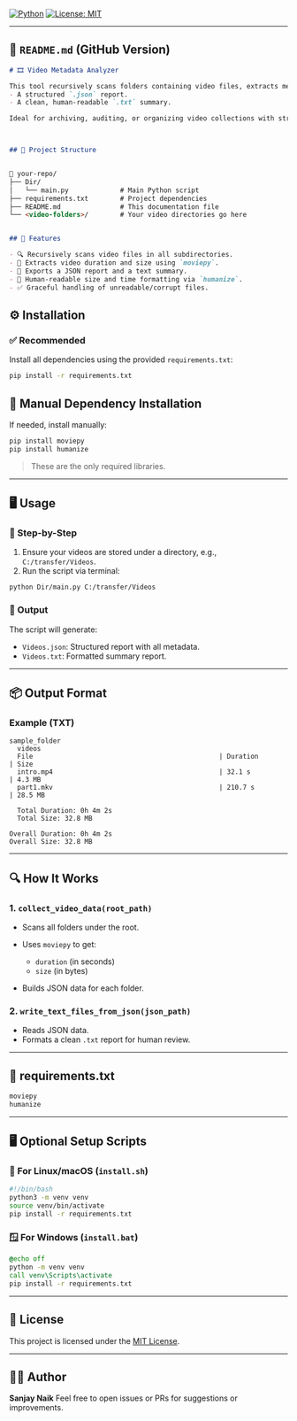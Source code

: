 [![Python](https://img.shields.io/badge/Python-3.7%2B-blue.svg)](https://www.python.org/)
[![License: MIT](https://img.shields.io/badge/License-MIT-green.svg)](https://opensource.org/licenses/MIT)


---

## 📘 `README.md` (GitHub Version)


```markdown
# 🎞️ Video Metadata Analyzer

This tool recursively scans folders containing video files, extracts metadata (duration and size), and outputs:
- A structured `.json` report.
- A clean, human-readable `.txt` summary.

Ideal for archiving, auditing, or organizing video collections with structured metadata.



## 📂 Project Structure


📁 your-repo/
├── Dir/
│   └── main.py             # Main Python script
├── requirements.txt        # Project dependencies
├── README.md               # This documentation file
└── <video-folders>/        # Your video directories go here


## 🚀 Features

- 🔍 Recursively scans video files in all subdirectories.
- 📏 Extracts video duration and size using `moviepy`.
- 📄 Exports a JSON report and a text summary.
- 🧠 Human-readable size and time formatting via `humanize`.
- ✅ Graceful handling of unreadable/corrupt files.


````

## ⚙️ Installation

### ✅ Recommended

Install all dependencies using the provided `requirements.txt`:

```bash
pip install -r requirements.txt
```

## 🧰 Manual Dependency Installation

If needed, install manually:

```bash
pip install moviepy
pip install humanize
```

> These are the only required libraries.

---

## 🖥️ Usage

### 🔧 Step-by-Step

1. Ensure your videos are stored under a directory, e.g., `C:/transfer/Videos`.
2. Run the script via terminal:

```bash
python Dir/main.py C:/transfer/Videos
```

### 📝 Output

The script will generate:

* `Videos.json`: Structured report with all metadata.
* `Videos.txt`: Formatted summary report.

---

## 📦 Output Format

### Example (TXT)

```
sample_folder
  videos
  File                                               | Duration       | Size
  intro.mp4                                          | 32.1 s         | 4.3 MB
  part1.mkv                                          | 210.7 s        | 28.5 MB

  Total Duration: 0h 4m 2s
  Total Size: 32.8 MB

Overall Duration: 0h 4m 2s
Overall Size: 32.8 MB
```

---

## 🔍 How It Works

### 1. `collect_video_data(root_path)`

* Scans all folders under the root.
* Uses `moviepy` to get:

  * `duration` (in seconds)
  * `size` (in bytes)
* Builds JSON data for each folder.

### 2. `write_text_files_from_json(json_path)`

* Reads JSON data.
* Formats a clean `.txt` report for human review.

---

## 📜 requirements.txt

```txt
moviepy
humanize
```

---

## 🖥️ Optional Setup Scripts

### 🐧 For Linux/macOS (`install.sh`)

```bash
#!/bin/bash
python3 -m venv venv
source venv/bin/activate
pip install -r requirements.txt
```

### 🪟 For Windows (`install.bat`)

```bat
@echo off
python -m venv venv
call venv\Scripts\activate
pip install -r requirements.txt
```

---

## 📄 License

This project is licensed under the [MIT License](https://opensource.org/licenses/MIT).

---

## 👨‍💻 Author

**Sanjay Naik**
Feel free to open issues or PRs for suggestions or improvements.

```

